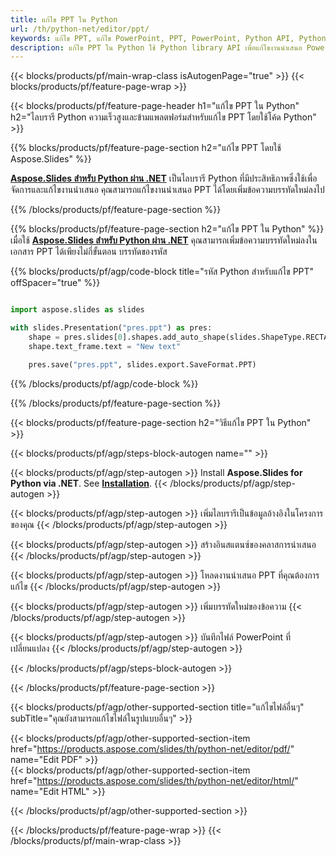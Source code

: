 ```yaml
---
title: แก้ไข PPT ใน Python
url: /th/python-net/editor/ppt/
keywords: แก้ไข PPT, แก้ไข PowerPoint, PPT, PowerPoint, Python API, Python Library
description: แก้ไข PPT ใน Python ใช้ Python library API เพื่อแก้ไขงานนำเสนอ PowerPoint
---
```


{{< blocks/products/pf/main-wrap-class isAutogenPage="true" >}}
{{< blocks/products/pf/feature-page-wrap >}}

{{< blocks/products/pf/feature-page-header h1="แก้ไข PPT ใน Python" h2="ไลบรารี Python ความเร็วสูงและข้ามแพลตฟอร์มสำหรับแก้ไข PPT โดยใช้โค้ด Python" >}}

{{% blocks/products/pf/feature-page-section h2="แก้ไข PPT โดยใช้ Aspose.Slides" %}}

[**Aspose.Slides สำหรับ Python ผ่าน .NET**](https://products.aspose.com/slides/th/python-net/) เป็นไลบรารี Python ที่มีประสิทธิภาพซึ่งใช้เพื่อจัดการและแก้ไขงานนำเสนอ คุณสามารถแก้ไขงานนำเสนอ PPT ได้โดยเพิ่มข้อความบรรทัดใหม่ลงไป 

{{% /blocks/products/pf/feature-page-section %}}




{{% blocks/products/pf/feature-page-section  h2="แก้ไข PPT ใน Python" %}}
เมื่อใช้ [**Aspose.Slides สำหรับ Python ผ่าน .NET**](https://products.aspose.com/slides/th/python-net/) คุณสามารถเพิ่มข้อความบรรทัดใหม่ลงในเอกสาร PPT ได้เพียงไม่กี่ขั้นตอน บรรทัดของรหัส

{{% blocks/products/pf/agp/code-block title="รหัส Python สำหรับแก้ไข PPT" offSpacer="true" %}}
```python

import aspose.slides as slides

with slides.Presentation("pres.ppt") as pres:
    shape = pres.slides[0].shapes.add_auto_shape(slides.ShapeType.RECTANGLE, 10, 10, 100, 50)
    shape.text_frame.text = "New text"

    pres.save("pres.ppt", slides.export.SaveFormat.PPT)
```
{{% /blocks/products/pf/agp/code-block %}}

{{% /blocks/products/pf/feature-page-section %}}




{{< blocks/products/pf/feature-page-section  h2="วิธีแก้ไข PPT ใน Python" >}}


{{< blocks/products/pf/agp/steps-block-autogen name="" >}}


{{< blocks/products/pf/agp/step-autogen >}}
Install **Aspose.Slides for Python via .NET**. See [**Installation**](https://docs.aspose.com/slides/python-net/installation/).
{{< /blocks/products/pf/agp/step-autogen >}}

{{< blocks/products/pf/agp/step-autogen >}}
เพิ่มไลบรารีเป็นข้อมูลอ้างอิงในโครงการของคุณ
{{< /blocks/products/pf/agp/step-autogen >}}

{{< blocks/products/pf/agp/step-autogen >}}
สร้างอินสแตนซ์ของคลาสการนำเสนอ
{{< /blocks/products/pf/agp/step-autogen >}}

{{< blocks/products/pf/agp/step-autogen >}}
โหลดงานนำเสนอ PPT ที่คุณต้องการแก้ไข
{{< /blocks/products/pf/agp/step-autogen >}}

{{< blocks/products/pf/agp/step-autogen >}}
เพิ่มบรรทัดใหม่ของข้อความ
{{< /blocks/products/pf/agp/step-autogen >}}

{{< blocks/products/pf/agp/step-autogen >}}
บันทึกไฟล์ PowerPoint ที่เปลี่ยนแปลง
{{< /blocks/products/pf/agp/step-autogen >}}


{{< /blocks/products/pf/agp/steps-block-autogen >}}


{{< /blocks/products/pf/feature-page-section >}}




{{< blocks/products/pf/agp/other-supported-section title="แก้ไขไฟล์อื่นๆ" subTitle="คุณยังสามารถแก้ไขไฟล์ในรูปแบบอื่นๆ" >}}

{{< blocks/products/pf/agp/other-supported-section-item href="https://products.aspose.com/slides/th/python-net/editor/pdf/" name="Edit PDF" >}}    
{{< blocks/products/pf/agp/other-supported-section-item href="https://products.aspose.com/slides/th/python-net/editor/html/" name="Edit HTML" >}}  



{{< /blocks/products/pf/agp/other-supported-section >}}

{{< /blocks/products/pf/feature-page-wrap >}}
{{< /blocks/products/pf/main-wrap-class >}}